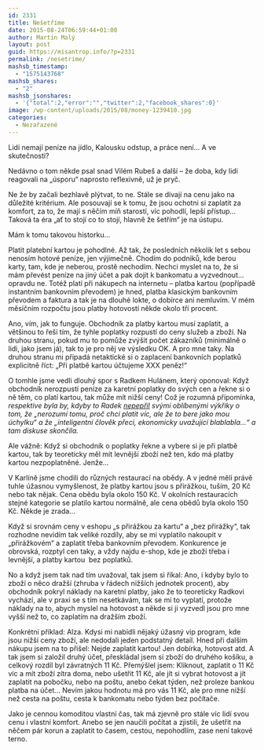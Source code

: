```yaml
---
id: 2331
title: Nešetříme
date: 2015-08-24T06:59:44+01:00
author: Martin Malý
layout: post
guid: https://misantrop.info/?p=2331
permalink: /nesetrime/
mashsb_timestamp:
  - "1575143768"
mashsb_shares:
  - "2"
mashsb_jsonshares:
  - '{"total":2,"error":"","twitter":2,"facebook_shares":0}'
image: /wp-content/uploads/2015/08/money-1239410.jpg
categories:
  - Nezařazené
---
```

Lidi nemají peníze na jídlo, Kalousku odstup, a práce není&#8230; A ve skutečnosti?

<!--more-->

Nedávno o tom někde psal snad Vilém Rubeš a další &#8211; že doba, kdy lidi reagovali na &#8222;úsporu&#8220; naprosto reflexivně, už je pryč.

Ne že by začali bezhlavě plýtvat, to ne. Stále se dívají na cenu jako na důležité kritérium. Ale posouvají se k tomu, že jsou ochotni si zaplatit za komfort, za to, že mají s něčím míň starostí, víc pohodlí, lepší přístup&#8230; Taková ta éra &#8222;ať to stojí co to stojí, hlavně že šetřím&#8220; je na ústupu.

Mám k tomu takovou historku&#8230;

Platit platební kartou je pohodlné. Až tak, že posledních několik let s sebou nenosím hotové peníze, jen výjimečně. Chodím do podniků, kde berou karty, tam, kde je neberou, prostě nechodím. Nechci myslet na to, že si mám převést peníze na jiný účet a pak dojít k bankomatu a vyzvednout&#8230; opravdu ne. Totéž platí při nákupech na internetu &#8211; platba kartou (popřípadě instantním bankovním převodem) je hned, platba klasickým bankovním převodem a faktura a tak je na dlouhé lokte, o dobírce ani nemluvím. V mém měsíčním rozpočtu jsou platby hotovostí někde okolo tří procent.

Ano, vím, jak to funguje. Obchodník za platby kartou musí zaplatit, a většinou to řeší tím, že tyhle poplatky rozpustí do ceny služeb a zboží. Na druhou stranu, pokud mu to pomůže zvýšit počet zákazníků (minimálně o lidi, jako jsem já), tak to je pro něj ve výsledku OK. A pro mne taky. Na druhou stranu mi připadá netaktické si o zaplacení bankovních poplatků explicitně říct: &#8222;Při platbě kartou účtujeme XXX peněz!&#8220;

O tomhle jsme vedli dlouhý spor s Radkem Hulánem, který oponoval: Když obchodník nerozpustí peníze za karetní poplatky do svých cen a řekne si o ně těm, co platí kartou, tak může mít nižší ceny! Což je rozumná připomínka, _respektive byla by, kdyby to Radek [nepepřil](https://www.facebook.com/martin.maly/posts/10152728642742496) svými oblíbenými výkřiky o tom, že &#8222;nerozumí tomu, proč chci platit víc, ale že to bere jako mou úchylku&#8220; a že &#8222;inteligentní člověk přeci, ekonomicky uvažující blablabla&#8230;&#8220; a tam diskuse skončila._

Ale vážně: Když si obchodník o poplatky řekne a vybere si je při platbě kartou, tak by teoreticky měl mít levnější zboží než ten, kdo má platby kartou nezpoplatněné. Jenže&#8230;

V Karlíně jsme chodili do různých restaurací na obědy. A v jedné měli právě tuhle úžasnou vymyšlenost, že platby kartou jsou s přirážkou, tuším, 20 Kč nebo tak nějak. Cena obědu byla okolo 150 Kč. V okolních restauracích stejné kategorie se platilo kartou normálně, ale cena obědů byla okolo 150 Kč. Někde je zrada&#8230;

Když si srovnám ceny v eshopu &#8222;s přirážkou za kartu&#8220; a &#8222;bez přirážky&#8220;, tak rozhodne nevidím tak veliké rozdíly, aby se mi vyplatilo nakoupit v &#8222;přirážkovém&#8220; a zaplatit třeba bankovním převodem. Konkurence je obrovská, rozptyl cen taky, a vždy najdu e-shop, kde je zboží třeba i levnější, a platby kartou  bez poplatků.

No a když jsem tak nad tím uvažoval, tak jsem si říkal: Ano, i kdyby bylo to zboží o něco dražší (zhruba v řádech nižších jednotek procent), aby obchodník pokryl náklady na karetní platby, jako že to teoreticky Radkovi vychází, ale v praxi se s tím nesetkávám, tak se mi to vyplatí, protože náklady na to, abych myslel na hotovost a někde si ji vyzvedl jsou pro mne vyšší než to, co zaplatím na dražším zboží.

Konkrétní příklad: Alza. Kdysi mi nabídli nějaký úžasný vip program, kde jsou nižší ceny zboží, ale nedodali jeden podstatný detail. Hned při dalším nákupu jsem na to přišel: Nejde zaplatit kartou! Jen dobírka, hotovost atd. A tak jsem si založil druhý účet, přeskládal jsem si zboží do druhého košíku, a celkový rozdíl byl závratných 11 Kč. Přemýšlel jsem: Kliknout, zaplatit o 11 Kč víc a mít zboží zítra doma, nebo ušetřit 11 Kč, ale jít si vybrat hotovost a jít zaplatit na pobočku, nebo na poštu, anebo čekat týden, než proleze bankou platba na účet&#8230; Nevím jakou hodnotu má pro vás 11 Kč, ale pro mne nižší než cesta na poštu, cesta k bankomatu nebo týden bez počítače.

Jako je cennou komoditou vlastní čas, tak má zjevně pro stále víc lidí svou cenu i vlastní komfort. Anebo se jen naučili počítat a zjistili, že ušetřit na něčem pár korun a zaplatit to časem, cestou, nepohodlím, zase není takové terno.